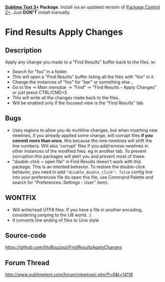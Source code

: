**[Sublime Text 3+](http://www.sublimetext.com/) Package**. Install via an updated version of  [Package Control 2+](https://sublime.wbond.net/installation). Just **DON'T** install manually.

# Find Results Apply Changes

## Description

Apply any change you made to a "Find Results" buffer back to the files. ie:
- Search for "foo" in a folder.
- This will open a "Find Results" buffer listing all the files with "foo" in it.
- Change the instances of "foo" for "bar" or something else...
- Go to the -> Main menubar -> "Find" -> "Find Results - Apply Changes" or just press CTRL/CMD+S
- This will write all the changes made back to the files.
- Will be enabled only if the focused view is the "Find Results" tab.

## Bugs

- Uses regions to allow you do multiline changes, but when inserting new newlines, if you already applied some change, will corrupt files **if you commit more than once**, this because the new newlines will shift the line numbers. Will also 'corrupt' files if you add/remove newlines in other instances of the modified files. eg in another tab. To prevent corruption this packages will alert you and prevent most of these.
- "double-click = open file" in Find Results doesn't work with this package. This is an intented behavior. To restore the double-click behavior, you need to add `"disable_double_click": false` config line into your preferences file (to open this file, use Command Palette and search for "Preferences: Settings - User" item).

## WONTFIX

- Will write/read UTF8 files. If you have a file in another encoding, considering jumping to the U8 world. :)
- It converts line ending of files to Unix style

## Source-code

https://github.com/titoBouzout/FindResultsApplyChanges

## Forum Thread

http://www.sublimetext.com/forum/viewtopic.php?f=6&t=14118
